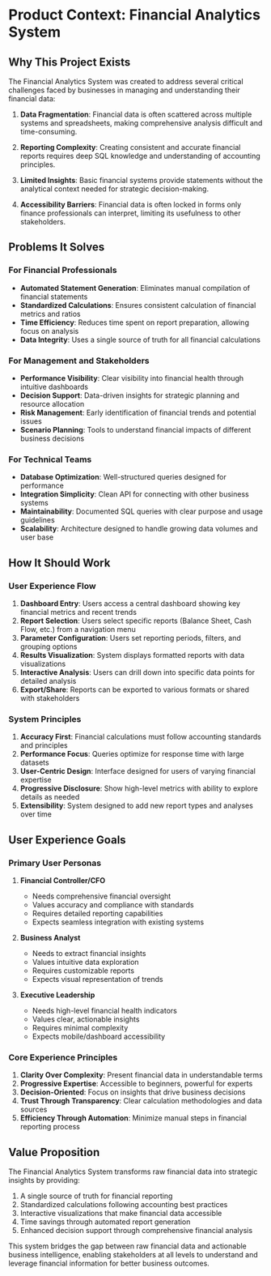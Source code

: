 # Product Context: Financial Analytics System

## Why This Project Exists

The Financial Analytics System was created to address several critical challenges faced by businesses in managing and understanding their financial data:

1. **Data Fragmentation**: Financial data is often scattered across multiple systems and spreadsheets, making comprehensive analysis difficult and time-consuming.

2. **Reporting Complexity**: Creating consistent and accurate financial reports requires deep SQL knowledge and understanding of accounting principles.

3. **Limited Insights**: Basic financial systems provide statements without the analytical context needed for strategic decision-making.

4. **Accessibility Barriers**: Financial data is often locked in forms only finance professionals can interpret, limiting its usefulness to other stakeholders.

## Problems It Solves

### For Financial Professionals
- **Automated Statement Generation**: Eliminates manual compilation of financial statements
- **Standardized Calculations**: Ensures consistent calculation of financial metrics and ratios
- **Time Efficiency**: Reduces time spent on report preparation, allowing focus on analysis
- **Data Integrity**: Uses a single source of truth for all financial calculations

### For Management and Stakeholders
- **Performance Visibility**: Clear visibility into financial health through intuitive dashboards
- **Decision Support**: Data-driven insights for strategic planning and resource allocation
- **Risk Management**: Early identification of financial trends and potential issues
- **Scenario Planning**: Tools to understand financial impacts of different business decisions

### For Technical Teams
- **Database Optimization**: Well-structured queries designed for performance
- **Integration Simplicity**: Clean API for connecting with other business systems
- **Maintainability**: Documented SQL queries with clear purpose and usage guidelines
- **Scalability**: Architecture designed to handle growing data volumes and user base

## How It Should Work

### User Experience Flow

1. **Dashboard Entry**: Users access a central dashboard showing key financial metrics and recent trends
2. **Report Selection**: Users select specific reports (Balance Sheet, Cash Flow, etc.) from a navigation menu
3. **Parameter Configuration**: Users set reporting periods, filters, and grouping options
4. **Results Visualization**: System displays formatted reports with data visualizations
5. **Interactive Analysis**: Users can drill down into specific data points for detailed analysis
6. **Export/Share**: Reports can be exported to various formats or shared with stakeholders

### System Principles

1. **Accuracy First**: Financial calculations must follow accounting standards and principles
2. **Performance Focus**: Queries optimize for response time with large datasets
3. **User-Centric Design**: Interface designed for users of varying financial expertise
4. **Progressive Disclosure**: Show high-level metrics with ability to explore details as needed
5. **Extensibility**: System designed to add new report types and analyses over time

## User Experience Goals

### Primary User Personas

1. **Financial Controller/CFO**
   - Needs comprehensive financial oversight
   - Values accuracy and compliance with standards
   - Requires detailed reporting capabilities
   - Expects seamless integration with existing systems

2. **Business Analyst**
   - Needs to extract financial insights
   - Values intuitive data exploration
   - Requires customizable reports
   - Expects visual representation of trends

3. **Executive Leadership**
   - Needs high-level financial health indicators
   - Values clear, actionable insights
   - Requires minimal complexity
   - Expects mobile/dashboard accessibility

### Core Experience Principles

1. **Clarity Over Complexity**: Present financial data in understandable terms
2. **Progressive Expertise**: Accessible to beginners, powerful for experts
3. **Decision-Oriented**: Focus on insights that drive business decisions
4. **Trust Through Transparency**: Clear calculation methodologies and data sources
5. **Efficiency Through Automation**: Minimize manual steps in financial reporting process

## Value Proposition

The Financial Analytics System transforms raw financial data into strategic insights by providing:

1. A single source of truth for financial reporting
2. Standardized calculations following accounting best practices
3. Interactive visualizations that make financial data accessible
4. Time savings through automated report generation
5. Enhanced decision support through comprehensive financial analysis

This system bridges the gap between raw financial data and actionable business intelligence, enabling stakeholders at all levels to understand and leverage financial information for better business outcomes. 